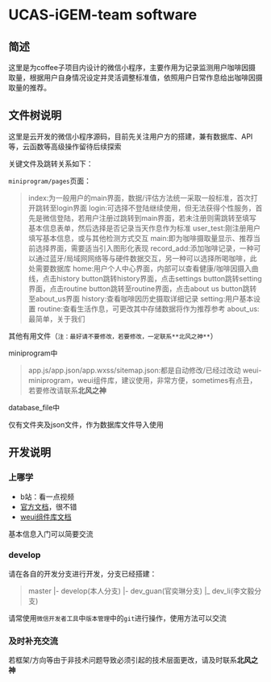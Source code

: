 # UCAS-iGEM-team software

## 简述

这里是为coffee子项目内设计的微信小程序，主要作用为记录监测用户咖啡因摄取量，根据用户自身情况设定并灵活调整标准值，依照用户日常作息给出咖啡因摄取量的推荐。

## 文件树说明
这里是云开发的微信小程序源码，目前先关注用户方的搭建，兼有数据库、API等，云函数等高级操作留待后续探索

关键文件及跳转关系如下：

`miniprogram/pages`页面：

> index:为一般用户的main界面，数据/评估方法统一采取一般标准，首次打开跳转至login界面
> login:可选择不登陆继续使用，但无法获得个性服务，首先是微信登陆，若用户注册过跳转到main界面，若未注册则需跳转至填写基本信息表单，然后选择是否记录当天作息作为标准
> user_test:刚注册用户填写基本信息，或与其他检测方式交互
> main:即为咖啡摄取量显示、推荐当前选择界面，需要适当引入图形化表现
> record_add:添加咖啡记录，一种可以通过蓝牙/局域网网络等与硬件数据交互，另一种可以选择所喝咖啡，此处需要数据库
> home:用户个人中心界面，内部可以查看健康/咖啡因摄入曲线，点击history button跳转history界面，点击settings button跳转setting界面，点击routine button跳转至routine界面，点击about us button跳转至about_us界面
> history:查看咖啡因历史摄取详细记录
> setting:用户基本设置
> routine:查看生活作息，可更改其中存储数据将作为推荐参考
> about_us:最简单，关于我们

其他有用文件（`注：最好请不要修改，若要修改，一定联系**北风之神**`）

miniprogram中

> app.js/app.json/app.wxss/sitemap.json:都是自动修改/已经过改动
> weui-miniprogram，weui组件库，建议使用，非常方便，sometimes有点丑，若要修改请联系**北风之神**

database_file中

仅有文件夹及json文件，作为数据库文件导入使用

## 开发说明
### 上哪学

- b站：看一点视频
- [官方文档](https://developers.weixin.qq.com/miniprogram/dev/framework/)，很不错
- [weui组件库文档](https://developers.weixin.qq.com/miniprogram/dev/extended/)

基本信息入门可以简要交流
### develop

请在各自的开发分支进行开发，分支已经搭建：

> master
> |- develop(本人分支)
> |- dev_guan(官奕琳分支)
> |_ dev_li(李文毅分支)

请常使用`微信开发者工具`中`版本管理`中的`git`进行操作，使用方法可以交流

### 及时补充交流

若框架/方向等由于非技术问题导致必须引起的技术层面更改，请及时联系**北风之神**